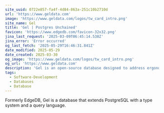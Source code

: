 ```yaml
---
site_uuid: 0722e857-fa4f-4d84-863a-251c10b2710d
url: 'https://www.geldata.com'
image: 'https://www.geldata.com/logos/tw_card_intro.png'
site_name: Gel
title: 'Gel | Postgres Unchained'
favicon: 'https://www.edgedb.com/favicon-32x32.png'
jina_last_request: '2025-03-09T06:45:14.538Z'
jina_error: 'Error occurred'
og_last_fetch: '2025-05-29T16:46:31.841Z'
date_modified: 2025-05-29
date_created: 2025-03-30
og_image: 'https://www.geldata.com/logos/tw_card_intro.png'
og_url: 'https://www.geldata.com'
description: 'Gel is an open-source database designed to address ergonomic limitations of SQL and relational modeling, without sacrificing type safety or performance.'
tags:
  - Software-Development
  - Databases
  - Database
---
```


Formerly EdgeDB, Gel is a database that extends PostgreSQL with a type system and a query language.








































